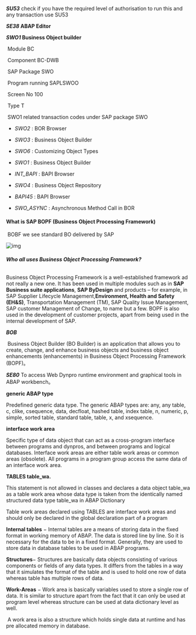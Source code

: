 ***SU53*** check if you have the required level of authorisation to run this and any transaction use SU53



***SE38*  ABAP Editor**



***SWO1*  Business Object builder** 

​         Module	                  BC

​         Component	           BC-DWB

​         SAP Package	          SWO

​         Program running	  SAPLSWOO

​        Screen No	              100

​        Type	                          T



​           SWO1 related transaction codes under SAP package SWO

- *SWO2* : BOR Browser

- *SWO3* : Business Object Builder

- *SWO6* : Customizing Object Types

- *SWO1* : Business Object Builder

- *INT_BAPI* : BAPI Browser

- *SWO4* : Business Object Repository

- *BAPI45* : BAPI Browser

- *SWO_ASYNC* : Asynchronous Method Call in BOR

  

#### What is SAP BOPF (Business Object Processing Framework)

​    BOBF  we see standard BO delivered by SAP

![img](https://i.stechies.com/650x377/userfiles/images/BOPF_st.jpg)



###### **Who all uses Business Object Processing Framework?**

Business Object Processing Framework is a well-established framework ad not really a new one. It has been used in multiple modules such as in **SAP Business suite applications**, **SAP ByDesign** and products – for example, in SAP Supplier Lifecycle Management,**Environment, Health and Safety (EH&S)**, Transportation Management (TM), SAP Quality Issue Management, SAP customer Management of Change, to name but a few. BOPF is also used in the development of customer projects, apart from being used in the internal development of SAP.

***BOB***

​      Business Object Builder (BO Builder) is an application that allows you to create, change, and enhance business objects and business object enhancements (enhancements) in Business Object Processing Framework (BOPF)。



<!--Dynpro-->

***SE80***  To access Web Dynpro runtime environment and graphical tools in ABAP workbench。



<!-- 基础语法  -->

**generic ABAP type**

Predefined generic data type. The generic ABAP types are: any, any table, c, clike, csequence, data, decfloat, hashed table, index table, n, numeric, p, simple, sorted table, standard table, table, x, and xsequence.

**interface work area**

Specific type of data object that can act as a cross-program interface between programs and dynpros, and between programs and logical databases. Interface work areas are either table work areas or common areas (obsolete). All programs in a program group access the same data of an interface work area.

**TABLES table_wa.**

This statement is not allowed in classes and declares a data object table_wa as a table work area whose data type is taken from the identically named structured data type table_wa in ABAP Dictionary

Table work areas declared using TABLES are interface work areas and should only be declared in the global declaration part of a program



**Internal tables** − Internal tables are a means of storing data in the fixed format in working memory of ABAP. The data is stored line by line. So it is necessary for the data to be in a fixed format. Generally, they are used to store data in database tables to be used in ABAP programs.

**Structures**−  Structures are basically data objects consisting of various components or fields of any data types. It differs from the tables in a way that it simulates the format of the table and is used to hold one row of data whereas table has multiple rows of data.

**Work-Areas** −  Work area is basically variables used to store a single row of data. It is similar to structure apart from the fact that it can only be used at program level whereas structure can be used at data dictionary level as well.   

​     A work area is also a structure which holds single data at runtime and has pre allocated memory in database.